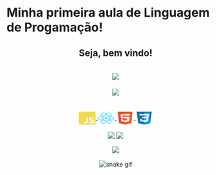 # Minha primeira aula de Linguagem de Progamação!

<div align="center">
<h2> Seja, bem vindo!</h2>
</div>
</br>
<div align="center">
  <div align="center">
  <a href="https://github.com/RodrigoPassberg">
    <img height="180em" src="https://github-readme-stats.vercel.app/api?username=RodrigoPassberg&show_icons=true&theme=dark&include_all_commits=true&count_private=true"/>
    </div>
</br>
  <div align="center">
    <img height="180em" src="https://github-readme-stats.vercel.app/api/top-langs/?username=RodrigoPassberg&layout=compact&langs_count=7&theme=dark"/>
</div>
</div>
</br>
 <div align="center">
<div style="display: inline_block"><br>
  <img align="center" alt="Formando-Js" height="30" width="40" src="https://raw.githubusercontent.com/devicons/devicon/master/icons/javascript/javascript-plain.svg">
  <img align="center" alt="Formando-React" height="30" width="40" src="https://raw.githubusercontent.com/devicons/devicon/master/icons/react/react-original.svg">
  <img align="center" alt="Formando -HTML" height="30" width="40" src="https://raw.githubusercontent.com/devicons/devicon/master/icons/html5/html5-original.svg">
  <img align="center" alt="Formando-CSS" height="30" width="40" src="https://raw.githubusercontent.com/devicons/devicon/master/icons/css3/css3-original.svg">
</div>
 </div>
</br>

 <div align="center">
  <a href="https://www.instagram.com/RodrigoPassberg" target="_blank"><img src="https://img.shields.io/badge/-Instagram-%23E4405F?style=for-the-badge&logo=instagram&logoColor=white" target="_blank"></a> 
  <a href = "mailto:rodrigopassberg22@gmail.com"><img src="https://img.shields.io/badge/-Gmail-%23333?style=for-the-badge&logo=gmail&logoColor=white" target="_blank"></a
</div>
</br>
<p align="center">   <img alingn="center" src="https://profile-counter.glitch.me/Formandodev/count.svg" /></p>


![snake gif](https://github.com/RodrigoPassberg/RodrigoPassberg/blob/output/github-contribution-grid-snake.svg)
